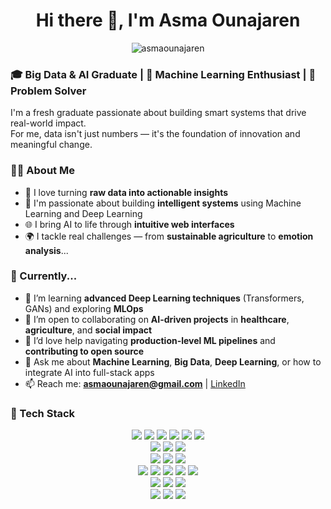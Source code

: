 <h1 align="center">Hi there 👋, I'm Asma Ounajaren</h1>

<p align="center">
  <img src="https://komarev.com/ghpvc/?username=asmaounajaren&label=Profile%20views&color=fb00ff&style=flat" alt="asmaounajaren" />
</p>


### 🎓 **Big Data & AI Graduate** | 🧠 **Machine Learning Enthusiast** | 🌱 **Problem Solver**

I'm a fresh graduate passionate about building smart systems that drive real-world impact.  
For me, data isn't just numbers — it's the foundation of innovation and meaningful change.


### 👩‍💻 About Me

- 🔧 I love turning **raw data into actionable insights**
- 🤖 I'm passionate about building **intelligent systems** using Machine Learning and Deep Learning
- 🌐 I bring AI to life through **intuitive web interfaces**
- 🌍 I tackle real challenges — from **sustainable agriculture** to **emotion analysis**...


### 🌱 Currently...

- 🌱 I’m learning **advanced Deep Learning techniques** (Transformers, GANs) and exploring **MLOps**  
- 👯 I’m open to collaborating on **AI-driven projects** in **healthcare**, **agriculture**, and **social impact**  
- 🤔 I’d love help navigating **production-level ML pipelines** and **contributing to open source**  
- 💬 Ask me about **Machine Learning**, **Big Data**, **Deep Learning**, or how to integrate AI into full-stack apps  
- 📫 Reach me: **asmaounajaren@gmail.com** | [LinkedIn](https://linkedin.com/in/asma-ounajaren)


### 🧰 Tech Stack
<p align="center">
  <img src="https://img.shields.io/badge/Python-3670A0?style=for-the-badge&logo=python&logoColor=ffdd54"/>
  <img src="https://img.shields.io/badge/JavaScript-F7DF1E?style=for-the-badge&logo=javascript&logoColor=black"/>
  <img src="https://img.shields.io/badge/Java-ED8B00?style=for-the-badge&logo=java&logoColor=white"/>
  <img src="https://img.shields.io/badge/C%23-239120?style=for-the-badge&logo=c-sharp&logoColor=white"/>
  <img src="https://img.shields.io/badge/HTML5-E34F26?style=for-the-badge&logo=html5&logoColor=white"/>
  <img src="https://img.shields.io/badge/CSS3-1572B6?style=for-the-badge&logo=css3&logoColor=white"/>
  <br/>
  <img src="https://img.shields.io/badge/Next.js-000000?style=for-the-badge&logo=nextdotjs&logoColor=white"/>
  <img src="https://img.shields.io/badge/Node.js-339933?style=for-the-badge&logo=nodedotjs&logoColor=white"/>
  <img src="https://img.shields.io/badge/Streamlit-FF4B4B?style=for-the-badge&logo=streamlit&logoColor=white"/>
  <br/>
  <img src="https://img.shields.io/badge/MongoDB-4EA94B?style=for-the-badge&logo=mongodb&logoColor=white"/>
  <img src="https://img.shields.io/badge/MySQL-4479A1?style=for-the-badge&logo=mysql&logoColor=white"/>
  <img src="https://img.shields.io/badge/Firebase-FFCA28?style=for-the-badge&logo=firebase&logoColor=black"/>
  <br/>
  <img src="https://img.shields.io/badge/TensorFlow-FF6F00?style=for-the-badge&logo=tensorflow&logoColor=white"/>
  <img src="https://img.shields.io/badge/Keras-D00000?style=for-the-badge&logo=keras&logoColor=white"/>
  <img src="https://img.shields.io/badge/PyTorch-EE4C2C?style=for-the-badge&logo=pytorch&logoColor=white"/>
  <img src="https://img.shields.io/badge/OpenCV-5C3EE8?style=for-the-badge&logo=opencv&logoColor=white"/>
  <img src="https://img.shields.io/badge/Scikit--learn-F7931E?style=for-the-badge&logo=scikit-learn&logoColor=white"/>
  <br/>
  <img src="https://img.shields.io/badge/Apache Spark-E25A1C?style=for-the-badge&logo=apachespark&logoColor=white"/>
  <img src="https://img.shields.io/badge/Hadoop-66CCFF?style=for-the-badge&logo=apachehadoop&logoColor=black"/>
  <img src="https://img.shields.io/badge/Kafka-231F20?style=for-the-badge&logo=apachekafka&logoColor=white"/>
  <br/>
  <img src="https://img.shields.io/badge/Tableau-E97627?style=for-the-badge&logo=tableau&logoColor=white"/>
  <img src="https://img.shields.io/badge/Git-F05032?style=for-the-badge&logo=git&logoColor=white"/>
  <img src="https://img.shields.io/badge/Flask-000000?style=for-the-badge&logo=flask&logoColor=white"/>
</p>



<!--
**asmaounajaren/asmaounajaren** is a ✨ _special_ ✨ repository because its `README.md` (this file) appears on your GitHub profile.

Here are some ideas to get you started:

- 🔭 I’m currently working on ...
- 🌱 I’m currently learning ...
- 👯 I’m looking to collaborate on ...
- 🤔 I’m looking for help with ...
- 💬 Ask me about ...
- 📫 How to reach me: ...
- 😄 Pronouns: ...
- ⚡ Fun fact: ...
-->
